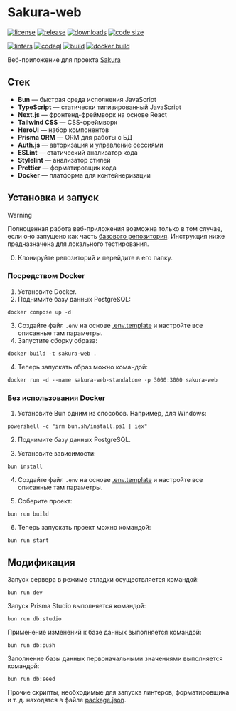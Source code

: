 # Sakura-web

[![license](https://img.shields.io/github/license/code-418-dpr/Sakura-web)](https://opensource.org/licenses/MIT)
[![release](https://img.shields.io/github/v/release/code-418-dpr/Sakura-web?include_prereleases)](https://github.com/code-418-dpr/Sakura-web/releases)
[![downloads](https://img.shields.io/github/downloads/code-418-dpr/Sakura-web/total)](https://github.com/code-418-dpr/Sakura-web/releases)
[![code size](https://img.shields.io/github/languages/code-size/code-418-dpr/Sakura-web.svg)](https://github.com/code-418-dpr/Sakura-web)

[![linters](https://github.com/code-418-dpr/Sakura-web/actions/workflows/linters.yaml/badge.svg)](https://github.com/code-418-dpr/Sakura-web/actions/workflows/linters.yaml)
[![codeql](https://github.com/code-418-dpr/Sakura-web/actions/workflows/codeql.yaml/badge.svg)](https://github.com/code-418-dpr/Sakura-web/actions/workflows/codeql.yaml)
[![build](https://github.com/code-418-dpr/Sakura-web/actions/workflows/build.yaml/badge.svg)](https://github.com/code-418-dpr/Sakura-web/actions/workflows/build.yaml)
[![docker build](https://github.com/code-418-dpr/Sakura-web/actions/workflows/docker.yaml/badge.svg)](https://github.com/code-418-dpr/Sakura-web/actions/workflows/docker.yaml)

Веб-приложение для проекта [Sakura](https://github.com/code-418-dpr/Sakura)

## Стек

- **Bun** — быстрая среда исполнения JavaScript
- **TypeScript** — статически типизированный JavaScript
- **Next.js** — фронтенд-фреймворк на основе React
- **Tailwind CSS** — CSS-фреймворк
- **HeroUI** — набор компонентов
- **Prisma ORM** — ORM для работы с БД
- **Auth.js** — авторизация и управление сессиями
- **ESLint** — статический анализатор кода
- **Stylelint** — анализатор стилей
- **Prettier** — форматировщик кода
- **Docker** — платформа для контейнеризации

## Установка и запуск

> [!WARNING]
> Полноценная работа веб-приложения возможна только в том случае, если оно запущено как часть
> [базового репозитория](https://github.com/code-418-dpr/Sakura). Инструкция ниже предназначена для
> локального тестирования.

0. Клонируйте репозиторий и перейдите в его папку.

### Посредством Docker

1. Установите Docker.
2. Поднимите базу данных PostgreSQL:

```shell
docker compose up -d
```

3. Создайте файл `.env` на основе [.env.template](.env.template) и настройте все описанные там параметры.
4. Запустите сборку образа:

```shell
docker build -t sakura-web .
```

4. Теперь запускать образ можно командой:

```shell
docker run -d --name sakura-web-standalone -p 3000:3000 sakura-web
```

### Без использования Docker

1. Установите Bun одним из способов. Например, для Windows:

```shell
powershell -c "irm bun.sh/install.ps1 | iex"
```

2. Поднимите базу данных PostgreSQL.

3. Установите зависимости:

```shell
bun install
```

4. Создайте файл `.env` на основе [.env.template](.env.template) и настройте все описанные там параметры.

5. Соберите проект:

```shell
bun run build
```

6. Теперь запускать проект можно командой:

```shell
bun run start
```

## Модификация

Запуск сервера в режиме отладки осуществляется командой:

```shell
bun run dev
```

Запуск Prisma Studio выполняется командой:

```shell
bun run db:studio
```

Применение изменений к базе данных выполняется командой:

```shell
bun run db:push
```

Заполнение базы данных первоначальными значениями выполняется командой:

```shell
bun run db:seed
```

Прочие скрипты, необходимые для запуска линтеров, форматировщика и т. д. находятся в
файле [package.json](./package.json).
